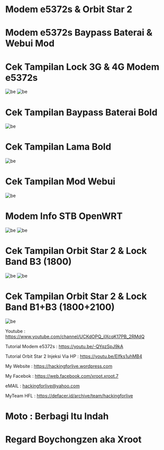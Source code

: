 # Modem e5372s & Orbit Star 2

# Modem e5372s Baypass Baterai & Webui Mod

# Cek Tampilan Lock 3G & 4G Modem e5372s
![be](https://raw.githubusercontent.com/boychongzen18/e5372s_Webui_Mod/main/3G.jpg)
![be](https://raw.githubusercontent.com/boychongzen18/e5372s_Webui_Mod/main/4G.jpg)

# Cek Tampilan Baypass Baterai Bold
![be](https://raw.githubusercontent.com/boychongzen18/e5372s_Webui_Mod/main/baypass.jpg)

# Cek Tampilan Lama Bold
![be](https://raw.githubusercontent.com/boychongzen18/e5372s_Webui_Mod/main/browser_lama.jpg)

# Cek Tampilan Mod Webui
![be](https://raw.githubusercontent.com/boychongzen18/e5372s_Webui_Mod/main/browser1.jpg)

# Modem Info STB OpenWRT
![be](https://raw.githubusercontent.com/boychongzen18/e5372s_Webui_Mod/main/modem.jpg)
![be](https://raw.githubusercontent.com/boychongzen18/e5372s_Webui_Mod/main/modem1.jpg)

# Cek Tampilan Orbit Star 2 & Lock Band B3 (1800)
![be](https://raw.githubusercontent.com/boychongzen18/e5372s_Webui_Mod/main/orbit.jpg)
![be](https://raw.githubusercontent.com/boychongzen18/e5372s_Webui_Mod/main/lockband.jpg)
# Cek Tampilan Orbit Star 2 & Lock Band B1+B3 (1800+2100)
![be](https://raw.githubusercontent.com/boychongzen18/e5372s_Webui_Mod/main/orbit_star2.jpg)


Youtube      : https://www.youtube.com/channel/UCKdOPQ_iIXcqK17PB_2RMdQ


Tutorial Modem e5372s : https://youtu.be/-QYqzSpJ9kA


Tutorial Orbit Star 2 Injeksi Via HP : https://youtu.be/EIfks1uhMB4


My Website    : https://hackingforlive.wordpress.com

My Facebok    : https://web.facebook.com/xroot.xroot.7

eMAIL         : hackingforlive@yahoo.com      

MyTeam HFL    : https://defacer.id/archive/team/hackingforlive

# Moto : Berbagi Itu Indah

# Regard Boychongzen aka Xroot


